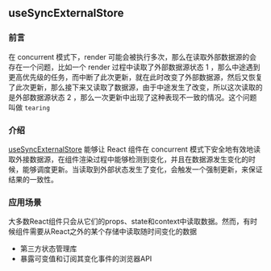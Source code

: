 ## useSyncExternalStore
### 前言
在 concurrent 模式下，render 可能会被执行多次，那么在读取外部数据源的会存在一个问题，比如一个 render 过程中读取了外部数据源状态 1 ，那么中途遇到更高优先级的任务，而中断了此次更新，就在此时改变了外部数据源，然后又恢复了此次更新，那么接下来又读取了数据源，由于中途发生了改变，所以这次读取的是外部数据源状态 2 ，那么一次更新中出现了这种表现不一致的情况。这个问题叫做 `tearing`
### 介绍
[useSyncExternalStore](https://react.dev/reference/react/useSyncExternalStore) 能够让 React 组件在 concurrent 模式下安全地有效地读取外接数据源，在组件渲染过程中能够检测到变化，并且在数据源发生变化的时候，能够调度更新。当读取到外部状态发生了变化，会触发一个强制更新，来保证结果的一致性。
### 应用场景
大多数React组件只会从它们的props、state和context中读取数据。然而，有时候组件需要从React之外的某个存储中读取随时间变化的数据
- 第三方状态管理库
- 暴露可变值和订阅其变化事件的浏览器API
